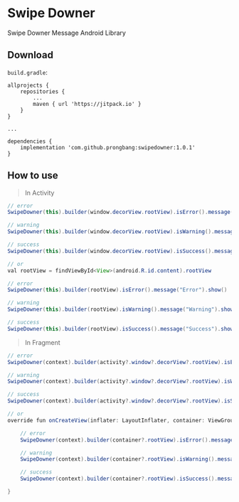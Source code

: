 # Swipe Downer

Swipe Downer Message Android Library

## Download

```build.gradle```:
```
allprojects {
    repositories {
        ...
        maven { url 'https://jitpack.io' }
    }
}

...

dependencies {
    implementation 'com.github.prongbang:swipedowner:1.0.1'
}
```

## How to use

> In Activity
```java
// error
SwipeDowner(this).builder(window.decorView.rootView).isError().message("Error").show()

// warning
SwipeDowner(this).builder(window.decorView.rootView).isWarning().message("Warning").show()

// success
SwipeDowner(this).builder(window.decorView.rootView).isSuccess().message("Success").show()

// or
val rootView = findViewById<View>(android.R.id.content).rootView

// error
SwipeDowner(this).builder(rootView).isError().message("Error").show()

// warning
SwipeDowner(this).builder(rootView).isWarning().message("Warning").show()

// success
SwipeDowner(this).builder(rootView).isSuccess().message("Success").show()
```

> In Fragment
```java
// error
SwipeDowner(context).builder(activity?.window?.decorView?.rootView).isError().message("Error").show()

// warning
SwipeDowner(context).builder(activity?.window?.decorView?.rootView).isWarning().message("Warning").show()

// success
SwipeDowner(context).builder(activity?.window?.decorView?.rootView).isSuccess().message("Success").show()

// or
override fun onCreateView(inflater: LayoutInflater, container: ViewGroup?, savedInstanceState: Bundle?): View? {

    // error
    SwipeDowner(context).builder(container?.rootView).isError().message("Error").show()

    // warning
    SwipeDowner(context).builder(container?.rootView).isWarning().message("Warning").show()

    // success
    SwipeDowner(context).builder(container?.rootView).isSuccess().message("Success").show()

}
```
